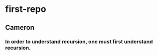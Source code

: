# first-repo

## Cameron

### In order to understand recursion, one must first understand recursion. 
